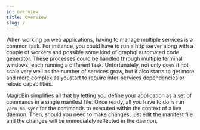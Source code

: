 ```yaml
---
id: overview
title: Overview
slug: /
---
```


When working on web applications, having to manage multiple services is a common task. For instance, you could have to run a http server along with a couple of workers and possible some kind of graphql automated code generator. These processes could be handled through multiple terminal windows, each running a different task. Unfortunately, not only does it not scale very well as the number of services grow, but it also starts to get more and more complex as youstart to require inter-services dependencies or reload capabilities.

MagicBin simplifies all that by letting you define your application as a set of commands in a single manifest file. Once ready, all you have to do is run `yarn mb sync` for the commands to executed within the context of a live daemon. Then, should you need to make changes, just edit the manifest file and the changes will be immediately reflected in the daemon.
